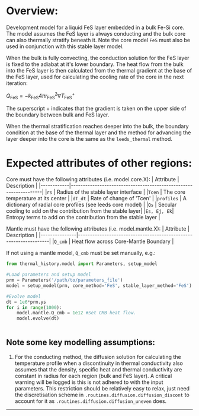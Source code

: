 # Overview:

Development model for a liquid FeS layer embedded in a bulk Fe-Si core. The model assumes the FeS layer is always conducting and the bulk core can also thermally stratify beneath it. Note the core model `FeS` must also be used in conjunction with this stable layer model.

When the bulk is fully convecting, the conduction solution for the FeS layer is fixed to the adiabat at it's lower boundary. The heat flow from the bulk into the FeS layer is then calculated from the thermal gradient at the base of the FeS layer, used for calculating the cooling rate of the core in the next iteration:

$Q_\mathrm{FeS} = -k_\mathrm{FeS} 4\pi r_\mathrm{FeS}^2 \nabla T_\mathrm{FeS}^+$

The superscript + indicates that the gradient is taken on the upper side of the boundary between bulk and FeS layer.

When the thermal stratification reaches deeper into the bulk, the boundary condition at the base of the thermal layer and the method for advancing the layer deeper into the core is the same as the `leeds_thermal` method.


# Expected attributes of other regions:

Core must have the following attributes (i.e. model.core.X):
| Attribute  |  Description                                                     |
|------------|------------------------------------------------------------------|
|`rs`        |  Radius of the stable layer interface                            |
|`Tcen`      |  The core temperature at its center                              |
|`dT_dt`     |  Rate of change of 'Tcen'                                        |
|`profiles`  |  A dictionary of radial core profiles (see leeds core model)     |
|`Qs`        |  Secular cooling to add on the contribution from the stable layer|
|`Es, Ej, Ek`|  Entropy terms to add on the contribution from the stable layer  |

Mantle must have the following attributes (i.e. model.mantle.X):
| Attribute     |            Description                                           |
|---------------|------------------------------------------------------------------|
|`Q_cmb`        |  Heat flow across Core-Mantle Boundary                           |

If not using a mantle model, `Q_cmb` must be set manually, e.g.:

```python
from thermal_history.model import Parameters, setup_model

#Load parameters and setup model
prm = Parameters('/path/to/parameters_file')
model = setup_model(prm, core_method='FeS', stable_layer_method='FeS')

#Evolve model
dt = 1e6*prm.ys
for i in range(1000):
    model.mantle.Q_cmb = 1e12 #Set CMB heat flow.
    model.evolve(dt)
    
```


## Note some key modelling assumptions:
1. For the conducting method, the diffusion solution for calculating the temperature profile when a discontinuity in thermal conductivity also assumes that the density, specific heat and thermal conductivity are constant in radius for each region (bulk and FeS layer). A critical warning will be logged is this is not adhered to with the input parameters. This restriction should be relatively easy to relax, just need the discretisation scheme in `.routines.diffusion.diffusion_discont` to account for it as `.routines.diffusion.diffusion_uneven` does.
---
